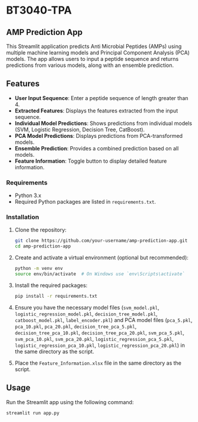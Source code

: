 # BT3040-TPA

## AMP Prediction App

This Streamlit application predicts Anti Microbial Peptides (AMPs) using multiple machine learning models and Principal Component Analysis (PCA) models. The app allows users to input a peptide sequence and returns predictions from various models, along with an ensemble prediction.

## Features

- **User Input Sequence**: Enter a peptide sequence of length greater than 4.
- **Extracted Features**: Displays the features extracted from the input sequence.
- **Individual Model Predictions**: Shows predictions from individual models (SVM, Logistic Regression, Decision Tree, CatBoost).
- **PCA Model Predictions**: Displays predictions from PCA-transformed models.
- **Ensemble Prediction**: Provides a combined prediction based on all models.
- **Feature Information**: Toggle button to display detailed feature information.

### Requirements

- Python 3.x
- Required Python packages are listed in `requirements.txt`.

### Installation

1. Clone the repository:
    ```bash
    git clone https://github.com/your-username/amp-prediction-app.git
    cd amp-prediction-app
    ```

2. Create and activate a virtual environment (optional but recommended):
    ```bash
    python -m venv env
    source env/bin/activate  # On Windows use `env\Scripts\activate`
    ```

3. Install the required packages:
    ```bash
    pip install -r requirements.txt
    ```

4. Ensure you have the necessary model files (`svm_model.pkl`, `logistic_regression_model.pkl`, `decision_tree_model.pkl`, `catboost_model.pkl`, `label_encoder.pkl`) and PCA model files (`pca_5.pkl`, `pca_10.pkl`, `pca_20.pkl`, `decision_tree_pca_5.pkl`, `decision_tree_pca_10.pkl`, `decision_tree_pca_20.pkl`, `svm_pca_5.pkl`, `svm_pca_10.pkl`, `svm_pca_20.pkl`, `logistic_regression_pca_5.pkl`, `logistic_regression_pca_10.pkl`, `logistic_regression_pca_20.pkl`) in the same directory as the script.

5. Place the `Feature_Information.xlsx` file in the same directory as the script.

## Usage

Run the Streamlit app using the following command:
```bash
streamlit run app.py
